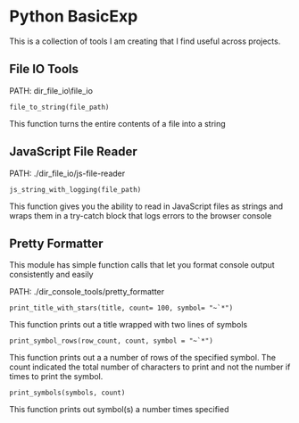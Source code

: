 # Python BasicExp
This is a collection of tools I am creating that I find useful across projects.

## File IO Tools

PATH: dir_file_io\file_io

```
file_to_string(file_path)
```

This function turns the entire contents of a file into a string

## JavaScript File Reader

PATH: ./dir_file_io/js-file-reader

```
js_string_with_logging(file_path)
```

This function gives you the ability to read in JavaScript files as
strings and wraps them in a try-catch block that logs errors to the 
browser console

## Pretty Formatter
This module has simple function calls that let you format console output
consistently and easily

PATH: ./dir_console_tools/pretty_formatter

```
print_title_with_stars(title, count= 100, symbol= "~`*")
```

This function prints out a title wrapped with two lines of symbols

```
print_symbol_rows(row_count, count, symbol = "~`*")
```

This function prints out a a number of rows of the specified symbol.
The count indicated the total number of characters to print and not
the number if times to print the symbol.

```
print_symbols(symbols, count)
```

This function prints out symbol(s) a number times specified



